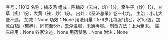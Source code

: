 序号：11012
名称：橘皮汤
组成：陈橘皮（去白，焙）1分，牵牛子（炒）1分，甘草（炙）1分，大黄（锉，炒）1分。
出处：《圣济总录》卷一七九。
主治：小儿大便不通。
加减：None
功效：None
用法用量：5-6岁儿每服1钱匕，水1小盏，加葱白1茎（擘碎），同煎至5分，去滓温服，未通再服。
制备方法：上为粗末。
临床应用：None
各家论述：None
用药禁忌：None
附注：None
